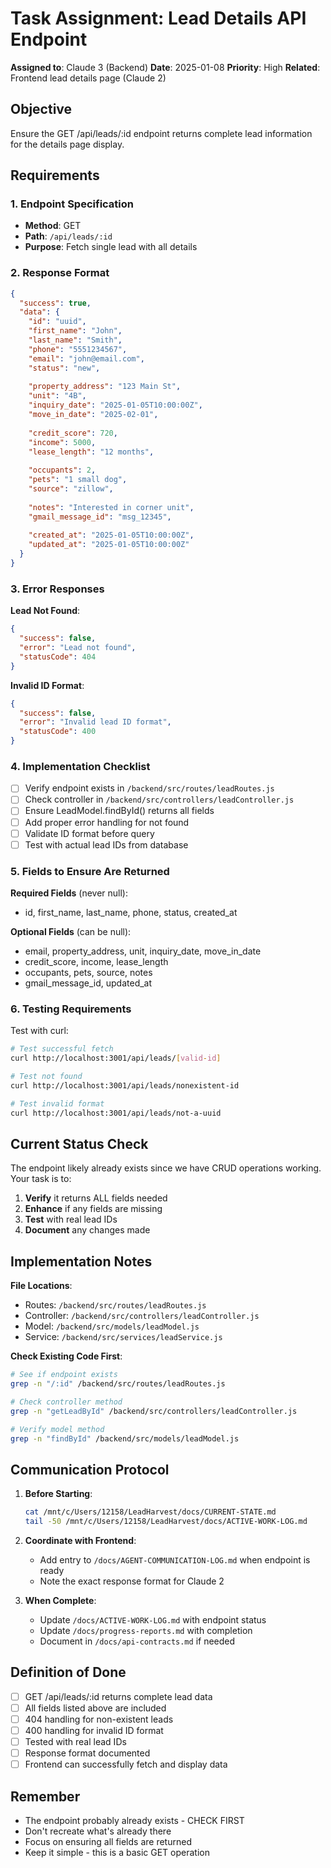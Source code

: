 # Task Assignment: Lead Details API Endpoint

**Assigned to**: Claude 3 (Backend)
**Date**: 2025-01-08
**Priority**: High
**Related**: Frontend lead details page (Claude 2)

## Objective
Ensure the GET /api/leads/:id endpoint returns complete lead information for the details page display.

## Requirements

### 1. Endpoint Specification
- **Method**: GET
- **Path**: `/api/leads/:id`
- **Purpose**: Fetch single lead with all details

### 2. Response Format

```json
{
  "success": true,
  "data": {
    "id": "uuid",
    "first_name": "John",
    "last_name": "Smith",
    "phone": "5551234567",
    "email": "john@email.com",
    "status": "new",
    
    "property_address": "123 Main St",
    "unit": "4B",
    "inquiry_date": "2025-01-05T10:00:00Z",
    "move_in_date": "2025-02-01",
    
    "credit_score": 720,
    "income": 5000,
    "lease_length": "12 months",
    
    "occupants": 2,
    "pets": "1 small dog",
    "source": "zillow",
    
    "notes": "Interested in corner unit",
    "gmail_message_id": "msg_12345",
    
    "created_at": "2025-01-05T10:00:00Z",
    "updated_at": "2025-01-05T10:00:00Z"
  }
}
```

### 3. Error Responses

**Lead Not Found**:
```json
{
  "success": false,
  "error": "Lead not found",
  "statusCode": 404
}
```

**Invalid ID Format**:
```json
{
  "success": false,
  "error": "Invalid lead ID format",
  "statusCode": 400
}
```

### 4. Implementation Checklist

- [ ] Verify endpoint exists in `/backend/src/routes/leadRoutes.js`
- [ ] Check controller in `/backend/src/controllers/leadController.js`
- [ ] Ensure LeadModel.findById() returns all fields
- [ ] Add proper error handling for not found
- [ ] Validate ID format before query
- [ ] Test with actual lead IDs from database

### 5. Fields to Ensure Are Returned

**Required Fields** (never null):
- id, first_name, last_name, phone, status, created_at

**Optional Fields** (can be null):
- email, property_address, unit, inquiry_date, move_in_date
- credit_score, income, lease_length
- occupants, pets, source, notes
- gmail_message_id, updated_at

### 6. Testing Requirements

Test with curl:
```bash
# Test successful fetch
curl http://localhost:3001/api/leads/[valid-id]

# Test not found
curl http://localhost:3001/api/leads/nonexistent-id

# Test invalid format
curl http://localhost:3001/api/leads/not-a-uuid
```

## Current Status Check

The endpoint likely already exists since we have CRUD operations working. Your task is to:

1. **Verify** it returns ALL fields needed
2. **Enhance** if any fields are missing
3. **Test** with real lead IDs
4. **Document** any changes made

## Implementation Notes

**File Locations**:
- Routes: `/backend/src/routes/leadRoutes.js`
- Controller: `/backend/src/controllers/leadController.js`
- Model: `/backend/src/models/leadModel.js`
- Service: `/backend/src/services/leadService.js`

**Check Existing Code First**:
```bash
# See if endpoint exists
grep -n "/:id" /backend/src/routes/leadRoutes.js

# Check controller method
grep -n "getLeadById" /backend/src/controllers/leadController.js

# Verify model method
grep -n "findById" /backend/src/models/leadModel.js
```

## Communication Protocol

1. **Before Starting**:
   ```bash
   cat /mnt/c/Users/12158/LeadHarvest/docs/CURRENT-STATE.md
   tail -50 /mnt/c/Users/12158/LeadHarvest/docs/ACTIVE-WORK-LOG.md
   ```

2. **Coordinate with Frontend**:
   - Add entry to `/docs/AGENT-COMMUNICATION-LOG.md` when endpoint is ready
   - Note the exact response format for Claude 2

3. **When Complete**:
   - Update `/docs/ACTIVE-WORK-LOG.md` with endpoint status
   - Update `/docs/progress-reports.md` with completion
   - Document in `/docs/api-contracts.md` if needed

## Definition of Done
- [ ] GET /api/leads/:id returns complete lead data
- [ ] All fields listed above are included
- [ ] 404 handling for non-existent leads
- [ ] 400 handling for invalid ID format
- [ ] Tested with real lead IDs
- [ ] Response format documented
- [ ] Frontend can successfully fetch and display data

## Remember
- The endpoint probably already exists - CHECK FIRST
- Don't recreate what's already there
- Focus on ensuring all fields are returned
- Keep it simple - this is a basic GET operation